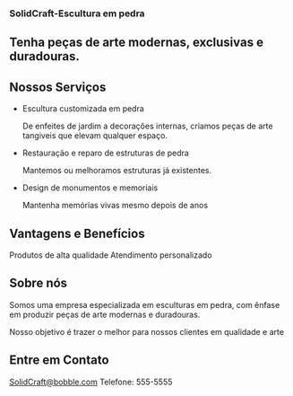 ### **SolidCraft-Escultura em pedra**
## Tenha peças de arte modernas, exclusivas e duradouras.

## Nossos Serviços
   - Escultura customizada em pedra

     De enfeites de jardim a decorações internas, criamos peças de arte tangiveis que elevam qualquer espaço.

   - Restauração e reparo de estruturas de pedra

     Mantemos ou melhoramos estruturas já existentes.

   - Design de monumentos e memoriais

     Mantenha memórias vivas mesmo depois de anos

## Vantagens e Benefícios
Produtos de alta qualidade
Atendimento personalizado

## Sobre nós
Somos uma empresa especializada em esculturas em pedra, com ênfase em produzir peças de arte modernas e duradouras.

Nosso objetivo é trazer o melhor para nossos clientes em qualidade e arte

## Entre em Contato
SolidCraft@bobble.com
Telefone: 555-5555
